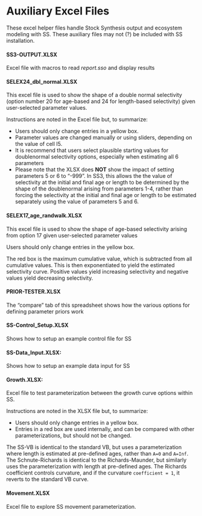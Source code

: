 # Auxiliary Excel Files
<!--TODO: Verify inclusion of excel files to SS -->
These excel helper files handle Stock Synthesis output and ecosystem modeling with SS. These auxiliary files may not (?) be included with SS installation.

#### SS3-OUTPUT.XLSX
Excel file with macros to read *report.sso* and display results

#### SELEX24_dbl_normal.XLSX
This excel file is used to show the shape of a double normal selectivity (option number 20 for age-based and 24 for length-based selectivity) given user-selected parameter values.

Instructions are noted in the Excel file but, to summarize:
  * Users should only change entries in a yellow box.
  * Parameter values are changed manually or using sliders, depending on the value of cell I5.
  * It is recommend that users select plausible starting values for doublenormal selectivity options, especially when estimating all 6 parameters
  * Please note that the XLSX does **NOT** show the impact of setting parameters 5 or 6 to “-999”.  In SS3, this allows the the value of selectivity at the initial and final age or length to be determined by the shape of the doublenormal arising from parameters 1-4, rather than forcing the selectivity at the initial and final age or length to be estimated separately using the value of parameters 5 and 6.

#### SELEX17_age_randwalk.XLSX
This excel file is used to show the shape of age-based selectivity arising from option 17 given user-selected parameter values

Users should only change entries in the yellow box.  

The red box is the maximum cumulative value, which is subtracted from all cumulative values.  This is then exponentiated to yield the estimated selectivity curve.  Positive values yield increasing selectivity and negative values yield decreasing selectivity.

#### PRIOR-TESTER.XLSX
The “compare” tab of this spreadsheet shows how the various options for defining parameter priors work

#### SS-Control_Setup.XLSX
Shows how to setup an example control file for SS

#### SS-Data_Input.XLSX:  
Shows how to setup an example data input for SS

#### Growth.XLSX:
Excel file to test parameterization between the growth curve options within SS.

Instructions are noted in the XLSX file but, to summarize:
* Users should only change entries in a yellow box.
* Entries in a red box are used internally, and can be compared with other parameterizations, but should not be changed.

The SS-VB is identical to the standard VB, but uses a parameterization where length is estimated at pre-defined ages, rather than `A=0` and `A=Inf`.  The Schnute-Richards is identical to the Richards-Maunder, but similarly uses the parameterization with length at pre-defined ages.  The Richards coefficient controls curvature, and if the curvature `coefficient = 1`, it reverts to the standard VB curve.

#### Movement.XLSX
Excel file to explore SS movement parameterization.
